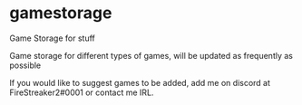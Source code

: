 # gamestorage
Game Storage for stuff


Game storage for different types of games, will be updated as frequently as possible 

If you would like to suggest games to be added, add me on discord at FireStreaker2#0001 or contact me IRL.
